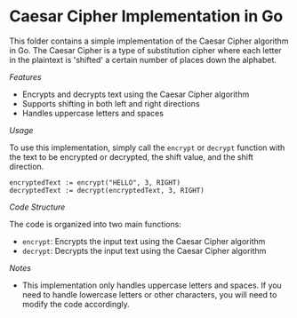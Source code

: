 
# Caesar Cipher Implementation in Go

This folder contains a simple implementation of the Caesar Cipher algorithm in Go. 
The Caesar Cipher is a type of substitution cipher where each letter in the plaintext is 'shifted' a certain number of places down the alphabet.

*Features*

- Encrypts and decrypts text using the Caesar Cipher algorithm
- Supports shifting in both left and right directions
- Handles uppercase letters and spaces

*Usage*

To use this implementation, simply call the `encrypt` or `decrypt` function with the text to be encrypted or decrypted, the shift value, and the shift direction.

```
encryptedText := encrypt("HELLO", 3, RIGHT)
decryptedText := decrypt(encryptedText, 3, RIGHT)
```

*Code Structure*

The code is organized into two main functions:

- `encrypt`: Encrypts the input text using the Caesar Cipher algorithm
- `decrypt`: Decrypts the input text using the Caesar Cipher algorithm

*Notes*

- This implementation only handles uppercase letters and spaces. If you need to handle lowercase letters or other characters, you will need to modify the code accordingly.
